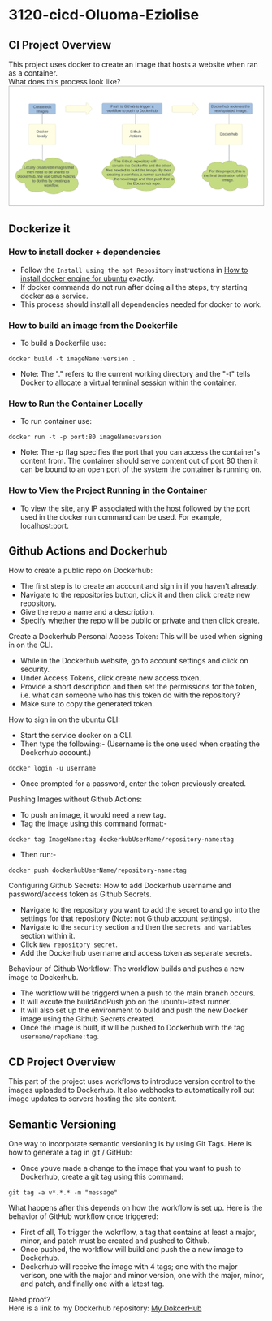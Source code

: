 # 3120-cicd-Oluoma-Eziolise
## CI Project Overview
This project uses docker to create an image that hosts a website when ran as a container.  
What does this process look like?  
![Friendly image describing the process](images/CI_Diagram.PNG)
## Dockerize it
### How to install docker + dependencies
- Follow the `Install using the apt Repository` instructions in [How to install docker engine for ubuntu](https://docs.docker.com/engine/install/ubuntu/) exactly.
- If docker commands do not run after doing all the steps, try starting docker as a service.
- This process should install all dependencies needed for docker to work.
### How to build an image from the Dockerfile
- To build a Dockerfile use:  
```
docker build -t imageName:version .
```
- Note: The "." refers to the current working directory and the "-t" tells Docker to allocate a virtual terminal session within the container.
### How to Run the Container Locally
- To run container use:
```
docker run -t -p port:80 imageName:version
```
- Note: The -p flag specifies the port that you can access the container's content from. The container should serve content out of port 80 then it can be bound to an open port of the system the container is running on.
### How to View the Project Running in the Container
- To view the site, any IP associated with the host followed by the port used in the docker run command can be used. For example, localhost:port.
## Github Actions and Dockerhub
How to create a public repo on Dockerhub:  
- The first step is to create an account and sign in if you haven't already.
- Navigate to the repositories button, click it and then click create new repository.
- Give the repo a name and a description.
- Specify whether the repo will be public or private and then click create.  

Create a Dockerhub Personal Access Token:
This will be used when signing in on the CLI.
- While in the Dockerhub website, go to account settings and click on security.
- Under Access Tokens, click create new access token.
- Provide a short description and then set the permissions for the token, i.e. what can someone who has this token do with the repository?
- Make sure to copy the generated token.  

How to sign in on the ubuntu CLI:  
- Start the service docker on a CLI.
- Then type the following:- (Username is the one used when creating the Dockerhub account.)
```
docker login -u username
```  
- Once prompted for a password, enter the token previously created.  

Pushing Images without Github Actions:
- To push an image, it would need a new tag.
- Tag the image using this command format:- 
```
docker tag ImageName:tag dockerhubUserName/repository-name:tag
```
- Then run:-
```
docker push dockerhubUserName/repository-name:tag
```  

Configuring Github Secrets:
How to add Dockerhub username and password/access token as Github Secrets.
- Navigate to the repository you want to add the secret to and go into the settings for that repository (Note: not Github account settings).
- Navigate to the `security` section and then the `secrets and variables` section within it.
- Click `New repository secret`.
- Add the Dockerhub username and access token as separate secrets.  

Behaviour of Github Workflow:
The workflow builds and pushes a new image to Dockerhub.
- The workflow will be triggerd when a push to the main branch occurs.
- It will excute the buildAndPush job on the ubuntu-latest runner.
- It will also set up the environment to build and push the new Docker image using the Github Secrets created.
- Once the image is built, it will be pushed to Dockerhub with the tag `username/repoName:tag`.

## CD Project Overview
This part of the project uses workflows to introduce version control to the images uploaded to Dockerhub. It also webhooks to automatically roll out image updates to servers hosting the site content.

## Semantic Versioning
One way to incorporate semantic versioning is by using Git Tags.
Here is how to generate a tag in git / GitHub:
- Once youve made a change to the image that you want to push to Dockerhub, create a git tag using this command:
```
git tag -a v*.*.* -m "message"
```  
What happens after this depends on how the workflow is set up. Here is the behavior of GitHub workflow once triggered:
- First of all, To trigger the wokrflow, a tag that contains at least a major, minor, and patch must be created and pushed to Github.
- Once pushed, the workflow will build and push the a new image to Dockerhub. 
- Dockerhub will receive the image with 4 tags; one with the major verison, one with the major and minor version, one with the major, minor, and patch, and finally one with a latest tag.  

Need proof?  
Here is a link to my Dockerhub repository: [My DokcerHub](https://hub.docker.com/r/oeziolise/starter-website/tags)

